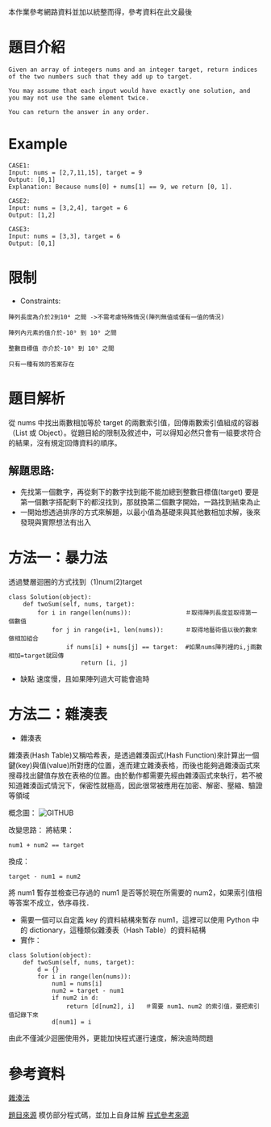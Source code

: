 本作業參考網路資料並加以統整而得，參考資料在此文最後
# 題目介紹
```
Given an array of integers nums and an integer target, return indices of the two numbers such that they add up to target.

You may assume that each input would have exactly one solution, and you may not use the same element twice.

You can return the answer in any order.
```
# Example
```
CASE1:
Input: nums = [2,7,11,15], target = 9
Output: [0,1]
Explanation: Because nums[0] + nums[1] == 9, we return [0, 1].

CASE2:
Input: nums = [3,2,4], target = 6
Output: [1,2]

CASE3:
Input: nums = [3,3], target = 6
Output: [0,1]
```
# 限制
* Constraints:
```
陣列長度為介於2到10⁴ 之間 ->不需考慮特殊情況(陣列無值或僅有一值的情況)

陣列內元素的值介於-10⁹ 到 10⁹ 之間

整數目標值 亦介於-10⁹ 到 10⁹ 之間

只有一種有效的答案存在
```

# 題目解析
從 nums 中找出兩數相加等於 target 的兩數索引值，回傳兩數索引值組成的容器（List 或 Object）。從題目給的限制及敘述中，可以得知必然只會有一組要求符合的結果，沒有規定回傳資料的順序。
## 解題思路:
* 先找第一個數字，再從剩下的數字找到能不能加總到整數目標值(target)
要是第一個數字搭配剩下的都沒找到，那就換第二個數字開始，一路找到結束為止
* 一開始想透過排序的方式來解題，以最小值為基礎來與其他數相加求解，後來發現與實際想法有出入
# 方法一：暴力法
透過雙層迴圈的方式找到（1)num(2)target 
```
class Solution(object):
    def twoSum(self, nums, target):
        for i in range(len(nums)):               ＃取得陣列長度並取得第一個數值  
            for j in range(i+1, len(nums)):      ＃取得地藝術值以後的數來做相加組合
                if nums[i] + nums[j] == target:  #如果nums陣列裡的i,j兩數相加=target就回傳
                    return [i, j]
```
* 缺點
速度慢，且如果陣列過大可能會逾時
# 方法二：雜湊表
* 雜湊表

雜湊表(Hash Table)又稱哈希表，是透過雜湊函式(Hash Function)來計算出一個鍵(key)與值(value)所對應的位置，進而建立雜湊表格，而後也能夠過雜湊函式來搜尋找出鍵值存放在表格的位置。由於動作都需要先經由雜湊函式來執行，若不被知道雜湊函式情況下，保密性就極高，因此很常被應用在加密、解密、壓縮、驗證等領域

概念圖：
![GITHUB]( https://ithelp.ithome.com.tw/upload/images/20210917/20121027auspOHzYk5.jpg "雜湊表")

改變思路：
將結果：
```
num1 + num2 == target
```
換成：
```
target - num1 = num2
```
將 num1 暫存並檢查已存過的 num1 是否等於現在所需要的 num2，如果索引值相等答案不成立，依序尋找．

* 需要一個可以自定義 key 的資料結構來暫存 num1，這裡可以使用 Python 中的 dictionary，這種類似雜湊表（Hash Table）的資料結構
* 實作：
```
class Solution(object):
    def twoSum(self, nums, target):
        d = {}
        for i in range(len(nums)):
            num1 = nums[i]
            num2 = target - num1
            if num2 in d:
                return [d[num2], i]   ＃需要 num1、num2 的索引值，要把索引值記錄下來
            d[num1] = i
```
由此不僅減少迴圈使用外，更能加快程式運行速度，解決逾時問題

# 參考資料
<a href="https://ithelp.ithome.com.tw/articles/10268077" title="Title">雜湊法</a>

<a href="https://leetcode.com/problems/two-sum/" title="Title">題目來源</a>
模仿部分程式碼，並加上自身註解
<a href="https://zyrastory.com/coding/leetcode/leetcode-1-two-sum-解題思路及翻譯/" title="Title">程式參考來源</a>
